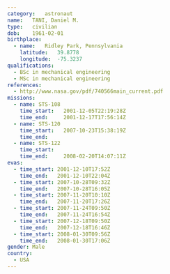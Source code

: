 ```yaml
---
category:	astronaut
name:	TANI, Daniel M.
type:	civilian
dob:	1961-02-01
birthplace:
  - name:	Ridley Park, Pennsylvania
    latitude:	39.8778
    longitude:	-75.3237
qualifications:
  - BSc in mechanical engineering
  - MSc in mechanical engineering
references:
  - http://www.nasa.gov/pdf/740566main_current.pdf
missions:
  - name: STS-108
    time_start:   2001-12-05T22:19:28Z
    time_end:     2001-12-17T17:56:14Z
  - name: STS-120
    time_start:   2007-10-23T15:38:19Z
    time_end:     
  - name: STS-122
    time_start:   
    time_end:     2008-02-20T14:07:11Z
evas:
  - time_start: 2001-12-10T17:52Z
    time_end:   2001-12-10T22:04Z
  - time_start: 2007-10-28T09:32Z
    time_end:   2007-10-28T16:05Z
  - time_start: 2007-11-20T10:10Z
    time_end:   2007-11-20T17:26Z
  - time_start: 2007-11-24T09:50Z
    time_end:   2007-11-24T16:54Z
  - time_start: 2007-12-18T09:50Z
    time_end:   2007-12-18T16:46Z
  - time_start: 2008-01-30T09:56Z
    time_end:   2008-01-30T17:06Z
gender:	Male
country:
  - USA
---
```

